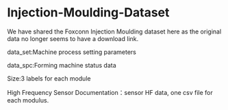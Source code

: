 # Injection-Moulding-Dataset
We have shared the Foxconn Injection Moulding dataset here as the original data no longer seems to have a download link.

data_set:Machine process setting parameters

data_spc:Forming machine status data

Size:3 labels for each module

High Frequency Sensor Documentation：sensor HF data, one csv file for each modulus.
